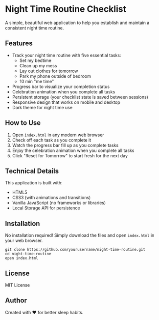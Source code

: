 # Night Time Routine Checklist

A simple, beautiful web application to help you establish and maintain a consistent night time routine.

## Features

- Track your night time routine with five essential tasks:
  - Set my bedtime
  - Clean up my mess
  - Lay out clothes for tomorrow
  - Park my phone outside of bedroom
  - 10 min "me time"
- Progress bar to visualize your completion status
- Celebration animation when you complete all tasks
- Persistent storage (your checklist state is saved between sessions)
- Responsive design that works on mobile and desktop
- Dark theme for night time use

## How to Use

1. Open `index.html` in any modern web browser
2. Check off each task as you complete it
3. Watch the progress bar fill up as you complete tasks
4. Enjoy the celebration animation when you complete all tasks
5. Click "Reset for Tomorrow" to start fresh for the next day

## Technical Details

This application is built with:
- HTML5
- CSS3 (with animations and transitions)
- Vanilla JavaScript (no frameworks or libraries)
- Local Storage API for persistence

## Installation

No installation required! Simply download the files and open `index.html` in your web browser.

```
git clone https://github.com/yourusername/night-time-routine.git
cd night-time-routine
open index.html
```

## License

MIT License

## Author

Created with ❤️ for better sleep habits. 